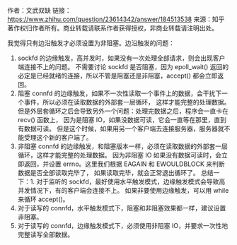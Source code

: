 作者：文武双缺
链接：https://www.zhihu.com/question/23614342/answer/184513538
来源：知乎
著作权归作者所有。商业转载请联系作者获得授权，非商业转载请注明出处。

我觉得只有边沿触发才必须设置为非阻塞。边沿触发的问题：
1. sockfd 的边缘触发，高并发时，如果没有一次处理全部请求，则会出现客户端连接不上的问题。
不需要讨论 sockfd 是否阻塞，因为 epoll_wait() 返回的必定是已经就绪的连接，所以不管是阻塞还是非阻塞，accept() 都会立即返回。
2. 阻塞 connfd 的边缘触发，如果不一次性读取一个事件上的数据，会干扰下一个事件，所以必须在读取数据的外部套一层循环，
这样才能完整的处理数据。但是外层套循环之后会导致另外一个问题：处理完数据之后，程序会一直卡在 recv() 函数上，
因为是阻塞 IO，如果没数据可读，它会一直等在那里，直到有数据可读。
但是这个时候，如果用另一个客户端去连接服务器，服务器就不能受理这个新的客户端了。
3. 非阻塞 connfd 的边缘触发，和阻塞版本一样，必须在读取数据的外部套一层循环，这样才能完整的处理数据。
因为非阻塞 IO 如果没有数据可读时，会立即返回，并设置 errno。这里我们根据 EAGAIN 和 EWOULDBLOCK 来判断数据是否全部读取完毕了，
如果读取完毕，就会正常退出循环了。
总结一下：1. 对于监听的 sockfd，最好使用水平触发模式，边缘触发模式会导致高并发情况下，有的客户端会连接不上。
如果非要使用边缘触发，可以用 while 来循环 accept()。
2. 对于读写的 connfd，水平触发模式下，阻塞和非阻塞效果都一样，建议设置非阻塞。
3. 对于读写的 connfd，边缘触发模式下，必须使用非阻塞 IO，并要求一次性地完整读写全部数据。
